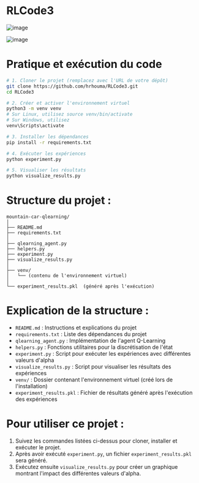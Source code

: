 # RLCode3


![image](https://github.com/user-attachments/assets/e00a4cc9-388f-4c20-a043-f4ef944658b9)

![image](https://github.com/user-attachments/assets/608a0e14-339c-4761-b528-4a06bc12f3f7)


# Pratique et exécution du code 
```bash
# 1. Cloner le projet (remplacez avec l'URL de votre dépôt)
git clone https://github.com/hrhouma/RLCode3.git
cd RLCode3

# 2. Créer et activer l'environnement virtuel
python3 -m venv venv
# Sur Linux, utilisez source venv/bin/activate
# Sur Windows, utilisez
venv\Scripts\activate

# 3. Installer les dépendances
pip install -r requirements.txt

# 4. Exécuter les expériences
python experiment.py

# 5. Visualiser les résultats
python visualize_results.py
```

# Structure du projet :

```
mountain-car-qlearning/
│
├── README.md
├── requirements.txt
│
├── qlearning_agent.py
├── helpers.py
├── experiment.py
├── visualize_results.py
│
├── venv/
│   └── (contenu de l'environnement virtuel)
│
└── experiment_results.pkl  (généré après l'exécution)
```

# Explication de la structure :

- `README.md` : Instructions et explications du projet
- `requirements.txt` : Liste des dépendances du projet
- `qlearning_agent.py` : Implémentation de l'agent Q-Learning
- `helpers.py` : Fonctions utilitaires pour la discrétisation de l'état
- `experiment.py` : Script pour exécuter les expériences avec différentes valeurs d'alpha
- `visualize_results.py` : Script pour visualiser les résultats des expériences
- `venv/` : Dossier contenant l'environnement virtuel (créé lors de l'installation)
- `experiment_results.pkl` : Fichier de résultats généré après l'exécution des expériences

# Pour utiliser ce projet :

1. Suivez les commandes listées ci-dessus pour cloner, installer et exécuter le projet.
2. Après avoir exécuté `experiment.py`, un fichier `experiment_results.pkl` sera généré.
3. Exécutez ensuite `visualize_results.py` pour créer un graphique montrant l'impact des différentes valeurs d'alpha.

